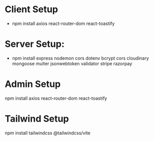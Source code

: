 # Client Setup
- npm install axios react-router-dom react-toastify

# Server Setup:
- npm install express nodemon cors dotenv bcrypt cors cloudinary mongoose multer jsonwebtoken validator stripe razorpay

# Admin Setup 
npm install axios react-router-dom react-toastify

# Tailwind Setup
npm install tailwindcss @tailwindcss/vite

